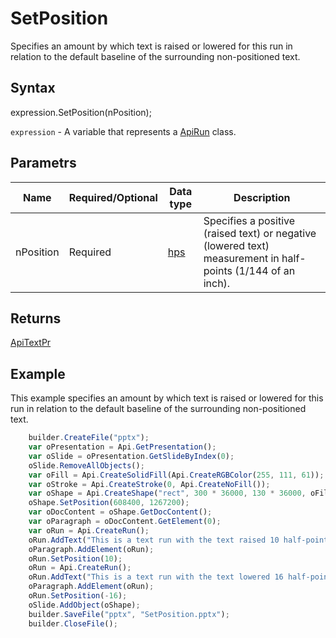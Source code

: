 # SetPosition

Specifies an amount by which text is raised or lowered for this run in relation to the default baseline of the surrounding non-positioned text.

## Syntax

expression.SetPosition(nPosition);

`expression` - A variable that represents a [ApiRun](../ApiRun.md) class.

## Parametrs

| **Name** | **Required/Optional** | **Data type** | **Description** |
| ------------- | ------------- | ------------- | ------------- |
| nPosition | Required | [hps](../../../Enumerations/hps.md) | Specifies a positive (raised text) or negative (lowered text) measurement in half-points (1/144 of an inch). |

## Returns

[ApiTextPr](../../ApiTextPr/ApiTextPr.md)

## Example

This example specifies an amount by which text is raised or lowered for this run in relation to the default baseline of the surrounding non-positioned text.

```javascript
	builder.CreateFile("pptx");
	var oPresentation = Api.GetPresentation();
	var oSlide = oPresentation.GetSlideByIndex(0);
	oSlide.RemoveAllObjects();
	var oFill = Api.CreateSolidFill(Api.CreateRGBColor(255, 111, 61));
	var oStroke = Api.CreateStroke(0, Api.CreateNoFill());
	var oShape = Api.CreateShape("rect", 300 * 36000, 130 * 36000, oFill, oStroke);
	oShape.SetPosition(608400, 1267200);
	var oDocContent = oShape.GetDocContent();
	var oParagraph = oDocContent.GetElement(0);
	var oRun = Api.CreateRun();
	oRun.AddText("This is a text run with the text raised 10 half-points.");
	oParagraph.AddElement(oRun);
	oRun.SetPosition(10);
	oRun = Api.CreateRun();
	oRun.AddText("This is a text run with the text lowered 16 half-points.");
	oParagraph.AddElement(oRun);
	oRun.SetPosition(-16);
	oSlide.AddObject(oShape);
	builder.SaveFile("pptx", "SetPosition.pptx");
	builder.CloseFile();
```